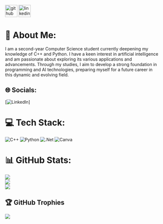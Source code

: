 

[<img src='https://cdn.jsdelivr.net/npm/simple-icons@3.0.1/icons/github.svg' alt='github' height='40'>](https://github.com/Postolache-Eliana)  [<img src='https://cdn.jsdelivr.net/npm/simple-icons@3.0.1/icons/linkedin.svg' alt='linkedin' height='40'>](https://www.linkedin.com/in/linkedin.com/in/eliana-postolache/)  

# 💫 About Me:
I am a second-year Computer Science student currently deepening my knowledge of C++ and Python. I have a keen interest in artificial intelligence and am passionate about exploring its various applications and advancements. Through my studies, I aim to develop a strong foundation in programming and AI technologies, preparing myself for a future career in this dynamic and evolving field.


## 🌐 Socials:
[![LinkedIn](www.linkedin.com/in/eliana-postolache)]

# 💻 Tech Stack:
![C++](https://img.shields.io/badge/c++-%2300599C.svg?style=for-the-badge&logo=c%2B%2B&logoColor=white) ![Python](https://img.shields.io/badge/python-3670A0?style=for-the-badge&logo=python&logoColor=ffdd54) ![.Net](https://img.shields.io/badge/.NET-5C2D91?style=for-the-badge&logo=.net&logoColor=white) ![Canva](https://img.shields.io/badge/Canva-%2300C4CC.svg?style=for-the-badge&logo=Canva&logoColor=white)
# 📊 GitHub Stats:
![](https://github-readme-stats.vercel.app/api?username=Postolache-Eliana&theme=dark&hide_border=false&include_all_commits=false&count_private=false)<br/>
![](https://github-readme-streak-stats.herokuapp.com/?user=Postolache-Eliana&theme=dark&hide_border=false)<br/>
![](https://github-readme-stats.vercel.app/api/top-langs/?username=Postolache-Eliana&theme=dark&hide_border=false&include_all_commits=false&count_private=false&layout=compact)

## 🏆 GitHub Trophies
![](https://github-profile-trophy.vercel.app/?username=Postolache-Eliana&theme=radical&no-frame=false&no-bg=false&margin-w=4)

